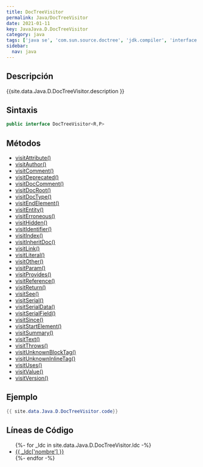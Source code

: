 ```yaml
---
title: DocTreeVisitor
permalink: Java/DocTreeVisitor
date: 2021-01-11
key: JavaJava.D.DocTreeVisitor
category: java
tags: ['java se', 'com.sun.source.doctree', 'jdk.compiler', 'interface java', 'Java 1.8']
sidebar: 
  nav: java
---
```


## Descripción
{{site.data.Java.D.DocTreeVisitor.description }}

## Sintaxis
~~~java
public interface DocTreeVisitor<R,P>
~~~

## Métodos
* [visitAttribute()](/Java/DocTreeVisitor/visitAttribute)
* [visitAuthor()](/Java/DocTreeVisitor/visitAuthor)
* [visitComment()](/Java/DocTreeVisitor/visitComment)
* [visitDeprecated()](/Java/DocTreeVisitor/visitDeprecated)
* [visitDocComment()](/Java/DocTreeVisitor/visitDocComment)
* [visitDocRoot()](/Java/DocTreeVisitor/visitDocRoot)
* [visitDocType()](/Java/DocTreeVisitor/visitDocType)
* [visitEndElement()](/Java/DocTreeVisitor/visitEndElement)
* [visitEntity()](/Java/DocTreeVisitor/visitEntity)
* [visitErroneous()](/Java/DocTreeVisitor/visitErroneous)
* [visitHidden()](/Java/DocTreeVisitor/visitHidden)
* [visitIdentifier()](/Java/DocTreeVisitor/visitIdentifier)
* [visitIndex()](/Java/DocTreeVisitor/visitIndex)
* [visitInheritDoc()](/Java/DocTreeVisitor/visitInheritDoc)
* [visitLink()](/Java/DocTreeVisitor/visitLink)
* [visitLiteral()](/Java/DocTreeVisitor/visitLiteral)
* [visitOther()](/Java/DocTreeVisitor/visitOther)
* [visitParam()](/Java/DocTreeVisitor/visitParam)
* [visitProvides()](/Java/DocTreeVisitor/visitProvides)
* [visitReference()](/Java/DocTreeVisitor/visitReference)
* [visitReturn()](/Java/DocTreeVisitor/visitReturn)
* [visitSee()](/Java/DocTreeVisitor/visitSee)
* [visitSerial()](/Java/DocTreeVisitor/visitSerial)
* [visitSerialData()](/Java/DocTreeVisitor/visitSerialData)
* [visitSerialField()](/Java/DocTreeVisitor/visitSerialField)
* [visitSince()](/Java/DocTreeVisitor/visitSince)
* [visitStartElement()](/Java/DocTreeVisitor/visitStartElement)
* [visitSummary()](/Java/DocTreeVisitor/visitSummary)
* [visitText()](/Java/DocTreeVisitor/visitText)
* [visitThrows()](/Java/DocTreeVisitor/visitThrows)
* [visitUnknownBlockTag()](/Java/DocTreeVisitor/visitUnknownBlockTag)
* [visitUnknownInlineTag()](/Java/DocTreeVisitor/visitUnknownInlineTag)
* [visitUses()](/Java/DocTreeVisitor/visitUses)
* [visitValue()](/Java/DocTreeVisitor/visitValue)
* [visitVersion()](/Java/DocTreeVisitor/visitVersion)

## Ejemplo
~~~java
{{ site.data.Java.D.DocTreeVisitor.code}}
~~~

## Líneas de Código
<ul>
{%- for _ldc in site.data.Java.D.DocTreeVisitor.ldc -%}
   <li>
       <a href="{{_ldc['url'] }}">{{ _ldc['nombre'] }}</a>
   </li>
{%- endfor -%}
</ul>

